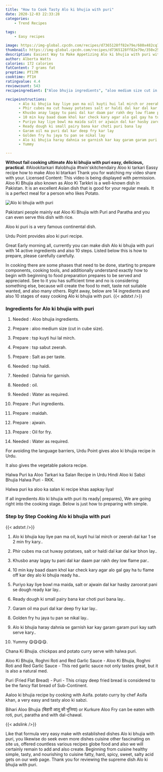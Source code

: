 ```yaml
---
title: "How to Cook Tasty Alo ki bhujia with puri"
date: 2020-12-03 22:33:28
categories:
    - Trend Recipes
    
tags:
    - Easy recipes

image: https://img-global.cpcdn.com/recipes/d7365128ff82e79e/680x482cq70/alo-ki-bhujia-with-puri-recipe-main-photo.jpg
thumbnail: https://img-global.cpcdn.com/recipes/d7365128ff82e79e/350x250cq70/alo-ki-bhujia-with-puri-recipe-main-photo.jpg
description: Easiest Way to Make Appetizing Alo ki bhujia with puri with 14 ingredients and 10 stages of easy cooking.
author: Alberta Watts
calories: 172 calories
fatContent: 7 grams fat
preptime: PT17M
cooktime: PT1H
ratingvalue: 4.4
reviewcount: 543
recipeingredient: ["Aloo bhujia ingredients", "aloo medium size cut in cube size", "tsp kuyti hui lal mirch", "tsp sabut zeerah", "Salt as per taste", "tsp haldi", "Dahnia for garnish", "oil", "Water as required", "Puri ingredients", "maidah", "ajwain", "Oil for fry", "Water as required"]

recipeinstructions: 
      - Alo ki bhujia kay liye pan ma oil kuyti hui lal mirch or zeerah dal kar 1 se 2 min fry kary 
      - Phir cubes ma cut huway potatoes salt or haldi dal kar dal kar bhon lay 
      - Khusbo anay lagay tu pani dal kar daam par rakh dey low flame par 
      - 10 min kay baad daam khol kar check kary agar alo gal gay ha tu flame off kar dey alo ki bhujia ready ha 
      - Puriyo kay liye bowl ma maida salt or ajwain dal kar hasby zaroorat pani se dough ready kar lay 
      - Ready dough ki small pairy bana kar choti puri bana lay 
      - Garam oil ma puri dal kar deep fry kar lay 
      - Golden fry hu jaya tu pan se nikal lay 
      - Alo ki bhujia haray dahnia se garnish kar kay garam garam puri kay sath serve kary 
      - Yummy 

---
```




**Without fail cooking ultimate Alo ki bhujia with puri easy, delicious, practical**. #Alookitarkari #alobhujia #twin&#39;skitchendairy Aloo ki tarkari Eassy recipe how to make Aloo ki btarkari Thank you for watching my video share with your. Licensed Content: This video is being displayed with permission. Aloo Ki Bhujia also known as Aloo Ki Tarkkri is a well-known dish in Pakistan. It is an excellent Asian dish that is good for your regular meals. It is a perfect meal for a person who likes Potato.


![Alo ki bhujia with puri](https://img-global.cpcdn.com/recipes/d7365128ff82e79e/680x482cq70/alo-ki-bhujia-with-puri-recipe-main-photo.jpg "Alo ki bhujia with puri")



Pakistani people mainly eat Aloo Ki Bhujia with Puri and Paratha and you can even serve this dish with rice.

Aloo ki puri is a very famous continental dish.

Urdu Point provides aloo ki puri recipe.


Great Early morning all, currently you can make dish Alo ki bhujia with puri with 14 active ingredients and also 10 steps. Listed below this is how to prepare, please carefully carefully.

In cooking there are some phases that need to be done, starting to prepare components, cooking tools, and additionally understand exactly how to begin with beginning to food preparation prepares to be served and appreciated. See to it you has sufficient time and no is considering something else, because will create the food to melt, taste not suitable wanted, and also many others. Right away, below are 14 ingredients and also 10 stages of easy cooking Alo ki bhujia with puri.
{{< adstxt />}}

### Ingredients for Alo ki bhujia with puri


1. Needed  : Aloo bhujia ingredients.

1. Prepare  : aloo medium size (cut in cube size).

1. Prepare  : tsp kuyti hui lal mirch.

1. Prepare  : tsp sabut zeerah.

1. Prepare  : Salt as per taste.

1. Needed  : tsp haldi.

1. Needed  : Dahnia for garnish.

1. Needed  : oil.

1. Needed  : Water as required.

1. Prepare  : Puri ingredients.

1. Prepare  : maidah.

1. Prepare  : ajwain.

1. Prepare  : Oil for fry.

1. Needed  : Water as required.


For avoiding the language barriers, Urdu Point gives aloo ki bhujia recipe in Urdu.

It also gives the vegetable pakora recipe.

Halwa Puri ka Aloo Tarkari ka Salan Recipe in Urdu Hindi Aloo ki Sabzi Bhujia Halwa Puri - RKK.

Halwa puri ka aloo ka salan ki recipe khas aapkay liya!


If all ingredients Alo ki bhujia with puri its ready| prepares}, We are going right into the cooking stage. Below is just how to preparing with simple.

### Step by Step Cooking Alo ki bhujia with puri

{{< adstxt />}}


1. Alo ki bhujia kay liye pan ma oil, kuyti hui lal mirch or zeerah dal kar 1 se 2 min fry kary..



1. Phir cubes ma cut huway potatoes, salt or haldi dal kar dal kar bhon lay..



1. Khusbo anay lagay tu pani dal kar daam par rakh dey low flame par..



1. 10 min kay baad daam khol kar check kary agar alo gal gay ha tu flame off kar dey alo ki bhujia ready ha..



1. Puriyo kay liye bowl ma maida, salt or ajwain dal kar hasby zaroorat pani se dough ready kar lay..



1. Ready dough ki small pairy bana kar choti puri bana lay..



1. Garam oil ma puri dal kar deep fry kar lay..



1. Golden fry hu jaya tu pan se nikal lay..



1. Alo ki bhujia haray dahnia se garnish kar kay garam garam puri kay sath serve kary..



1. Yummy 😋😋😋😋.




Chana Ki Bhujia. chickpas and potato curry serve with halwa puri.

Aloo Ki Bhujia, Roghni Roti and Red Garlic Sauce - Aloo Ki Bhujia, Roghni Roti and Red Garlic Sauce - This red garlic sauce not only tastes great, but it is also a natural med.

Puri (Fried Flat Bread) - Puri - This crispy deep fried bread is considered to be the fancy flat bread of Sub-Continent.

Aaloo ki bhujia recipe by cooking with Asifa. potato curry by chef Asifa khan, a very easy and tasty aloo ki sabzi.

Bihari Aloo Bhujia (बिहारी आलू की भुजिया) or Kurkure Aloo Fry can be eaten with roti, puri, paratha and with dal-chawal.


{{< adslink />}}

Like that formula very easy make with established dishes Alo ki bhujia with puri, you likewise do seek even more dishes cuisine other fascinating on site us, offered countless various recipes globe food and also we will certainly remain to add and also create. Beginning from cuisine healthy simple, tasty, and nourishing to cuisine fatty, hard, spicy, sweet, salty acid gets on our web page. Thank you for reviewing the supreme dish Alo ki bhujia with puri.

